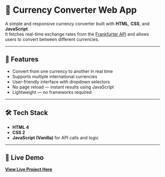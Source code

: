 # 💱 Currency Converter Web App

A simple and responsive currency converter built with **HTML**, **CSS**, and **JavaScript**.  
It fetches real-time exchange rates from the [Frankfurter API](https://www.frankfurter.app/) and allows users to convert between different currencies.

---

## 📌 Features
- Convert from one currency to another in real time
- Supports multiple international currencies
- User-friendly interface with dropdown selectors
- No page reload — instant results using JavaScript
- Lightweight — no frameworks required

---

## 🛠️ Tech Stack
- **HTML 4**  
- **CSS 2** 
- **JavaScript (Vanilla)** for API calls and logic  

---
## 🚀 Live Demo
[**View Live Project Here**](https://your-netlify-site-name.netlify.app)  
